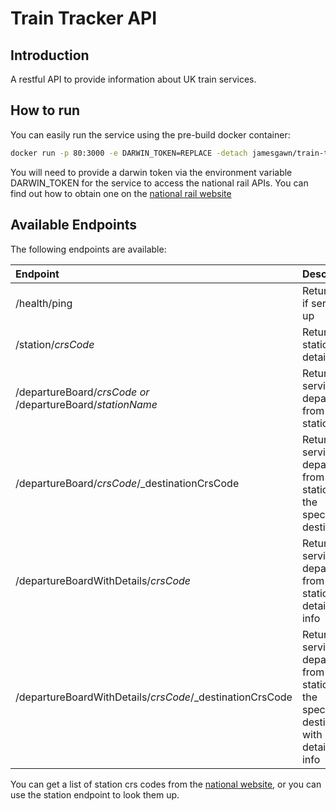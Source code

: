 # Train Tracker API

## Introduction

A restful API to provide information about UK train services.

## How to run

You can easily run the service using the pre-build docker container:

```bash
docker run -p 80:3000 -e DARWIN_TOKEN=REPLACE -detach jamesgawn/train-tracker-api
```

You will need to provide a darwin token via the environment variable DARWIN_TOKEN for the service to access the national rail APIs. You can find out how to obtain one on the [national rail website](https://www.nationalrail.co.uk/100296.aspx)

## Available Endpoints

The following endpoints are available:

|Endpoint | Description |
|:---|:---|
| /health/ping | Returns ok if service is up |
| /station/_crsCode_ | Returns the station details |
| /departureBoard/_crsCode_ _or_ /departureBoard/_stationName_  | Returns the services departing from the station |
| /departureBoard/_crsCode_/_destinationCrsCode | Returns the services departing from the station to the specified destination |
| /departureBoardWithDetails/_crsCode_ | Returns the services departing from the station with detailed info |
| /departureBoardWithDetails/_crsCode_/_destinationCrsCode | Returns the services departing from the station to the specified destination with detailed info |

You can get a list of station crs codes from the [national website](https://www.nationalrail.co.uk/100298.aspx), or you can use the station endpoint to look them up.